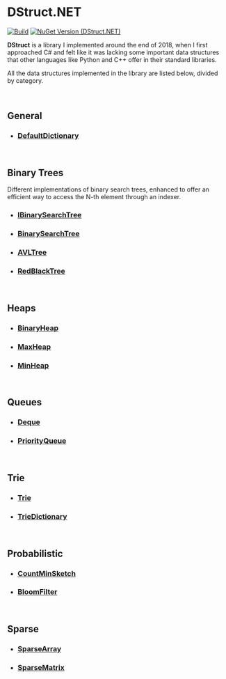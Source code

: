 # DStruct.NET

[![Build](https://github.com/sephirothx/DStruct.NET/workflows/.NET%20Core/badge.svg)](https://github.com/sephirothx/DStruct.NET/actions?query=workflow%3A%22.NET+Core%22)
[![NuGet Version (DStruct.NET)](https://img.shields.io/nuget/v/DStruct.NET.svg?logo=nuget)](https://www.nuget.org/packages/DStruct.NET/)

**DStruct** is a library I implemented around the end of 2018, when I first approached C# and felt like it was lacking some important data structures that other languages like Python and C++ offer in their standard libraries.

All the data structures implemented in the library are listed below, divided by category.

<br>

## General

- ### [DefaultDictionary](docs/DefaultDictionary.md)

<br>

## Binary Trees

Different implementations of binary search trees, enhanced to offer an efficient way to access the N-th element through an indexer.


- ### [IBinarySearchTree](docs/BinaryTrees/IBinarySearchTree.md)

- ### [BinarySearchTree](docs/BinaryTrees/BinarySearchTree.md)

- ### [AVLTree](docs/BinaryTrees/AVLTree.md)

- ### [RedBlackTree](docs/BinaryTrees/RedBlackTree.md)

<br>

## Heaps

- ### [BinaryHeap](docs/Heaps/BinaryHeap.md)

- ### [MaxHeap](docs/Heaps/MaxHeap.md)

- ### [MinHeap](docs/Heaps/MinHeap.md)

<br>

## Queues

- ### [Deque](docs/Queues/Deque.md)

- ### [PriorityQueue](docs/Queues/PriorityQueue.md)

<br>

## Trie

- ### [Trie](docs/Trie/Trie.md)

- ### [TrieDictionary](docs/Trie/TrieDictionary.md)

<br>

## Probabilistic

- ### [CountMinSketch](docs/Probabilistic/CountMinSketch.md)

- ### [BloomFilter](docs/Probabilistic/BloomFilter.md)

<br>

## Sparse

- ### [SparseArray](docs/Sparse/SparseArray.md)

- ### [SparseMatrix](docs/Sparse/SparseMatrix.md)
